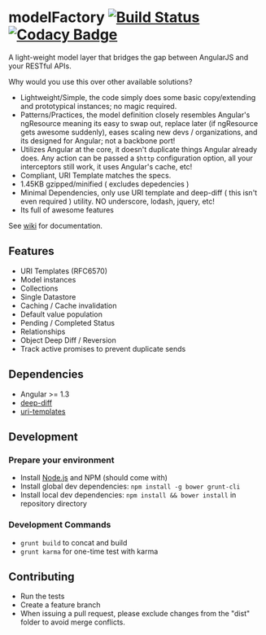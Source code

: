 # modelFactory [![Build Status](https://travis-ci.org/Swimlane/angular-model-factory.svg?branch=master)](https://travis-ci.org/Swimlane/model-factory) [![Codacy Badge](https://www.codacy.com/project/badge/d6659f50bd234f099738358a2a17bf9c)](https://www.codacy.com/public/amcdaniel2/model-factory)

A light-weight model layer that bridges the gap between AngularJS and your RESTful APIs.

Why would you use this over other available solutions?

- Lightweight/Simple, the code simply does some basic copy/extending and prototypical instances; no magic required.
- Patterns/Practices, the model definition closely resembles Angular's ngResource meaning its easy to swap out, replace later (if ngResource gets awesome suddenly), eases scaling new devs / organizations, and its designed for Angular; not a backbone port!
- Utilizes Angular at the core, it doesn't duplicate things Angular already does.  Any action can be passed a `$http` configuration option, all your interceptors still work, it uses Angular's cache, etc!
- Compliant, URI Template matches the specs.
- 1.45KB gzipped/minified ( excludes depedencies )
- Minimal Dependencies, only use URI template and deep-diff ( this isn't even required ) utility.  NO underscore, lodash, jquery, etc!
- Its full of awesome features


See [wiki](https://github.com/Swimlane/model-factory/wiki) for documentation.


## Features

- URI Templates (RFC6570)
- Model instances
- Collections
- Single Datastore
- Caching / Cache invalidation
- Default value population
- Pending / Completed Status
- Relationships
- Object Deep Diff / Reversion
- Track active promises to prevent duplicate sends


## Dependencies

- Angular >= 1.3
- [deep-diff](https://github.com/flitbit/diff)
- [uri-templates](https://github.com/geraintluff/uri-templates)

## Development

### Prepare your environment
* Install [Node.js](http://nodejs.org/) and NPM (should come with)
* Install global dev dependencies: `npm install -g bower grunt-cli`
* Install local dev dependencies: `npm install && bower install` in repository directory

### Development Commands

* `grunt build` to concat and build
* `grunt karma` for one-time test with karma

## Contributing

- Run the tests
- Create a feature branch
- When issuing a pull request, please exclude changes from the "dist" folder to avoid merge conflicts.
